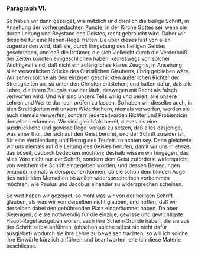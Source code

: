 
<!-- Seite 133 -->

### Paragraph VI. ###
  
So haben wir dann gezeiget, wie nützlich und 
dienlich die beilige Schrift, in Ansehung der vorhergedachten
Puncte, in der Kirche Gottes sei, wenn sie 
durch Leitung und Beystand des Geistes, recht gebraucht 
wird. Daher wir dieselbe für eine Neben-Regel halten.
Da über dieses fast von allen zugestanden wird,
daß sie, durch Eingebung des heiligen Geistes geschrieben,
und daß die Irrtümer, die sich vielleicht durch die
Verderbniß der Zeiten könnten einigeschlichen haben,
keineswegs von solcher Wichtigkeit sind, daß nicht ein
zulångliches klares Zeugnis, in Ansehung aller wesentlichen
Stücke des Christlichen Glaubens, übrig geblieben
wäre. Wir sehen solche als den einzigen geschickten
äußerlichen Richter der Streitigkeiten an, so unter den Christen entstehen; und halten dafür, daß alle Lehre,
die ihrem Zeugnis zuwider läuft, deswegen mit
Recht als falsch verivorfen wird. Und wir sind unsers
Teils willig und bereit, alle unsere Lehren und Werke
darnach prüfen zu lassen. So haben wir dieselbe auch,
in alen Streitigkeiten mit unsern Widerfachern, niemals
verworfen, werden sie auch niemals verwerfen,
sondern jederzeitvorden Richter und Probiersicin derselben
erkennen. Wir sind gleichfals bereit, dieses als
eine ausdrückliche und gewisse Regel voraus zu setzen,
daß alles dasjenige, was einer thur, der sich auf
den Geist berufet, und der Schrift zuwider ist,
für eine Verblendung und Betrug des Teufels zu<!-- Seite 134 -->
achten sey. Denn gleichwie wir uns niemals auf die
Leitung des Geisies berufen, damit wir uns in etwas,
das böseit, dadurch bedecken möchten; deshalb wissen wir
hingegen, das alles Vóre nicht nur der Schrift, sondern
dem Geist zuförderst widerspricht, von welchem die
Schrift eingegeben worden, und dessen Bewegungen
einander niemals widersprechen können, ob sie schon
dem blinden Auge des natürliden Menschen bisweilen
widersprecherisch vorkommen möchten, wie Paulus
und Jacobus einander zu widersprechen scheinen.

So weit haben wir gezeiget, so mohl was wir von
der heiligen Schrift glauben, als was wir von derselben
nicht glauben, und hoffen, daß wir derselben dabei
den gebührenden Platz eingeräumnet haben. Da aber
diejenigen, die sie nothwendig für die einzige, gewisse
und gewichtigste Haupt-Regel ausgeben wollen, auch
ihre Schein-Gründe haben, die sie aus der Schrift selbst
anführen, (obschon solche selbst sie nicht dafür ausgiebet)
wodurch sie ihre Lehre zu beweisen trachten; so
will ich solche ihre Einwürfe kürzlich anführen und beantworten,
ehe ich diese Materie beschliesse.

